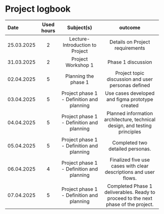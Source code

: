 # Project logbook

| Date  | Used hours | Subject(s) |  outcome |
| :---  |     :---:      |     :---:      |     :---:      |
| 25.03.2025 | 2 | Lecture- Introduction to Project  | Details on Project requirements |
| 31.03.2025 | 2 | Project Workshop 1  | Phase 1 discussion  |
| 02.04.2025 | 5 | Planning the phase 1  | Project topic discussion and user personas defined |
| 03.04.2025 | 5 | Project phase 1 - Definition and planning  | Use cases developed and figma prototype created  |
| 04.04.2025 | 5 | Project phase 1 - Definition and planning  | Planned information architecture, technical design, and testing principles  |
| 05.04.2025 | 5 | Project phase 1 - Definition and planning  |  Completed two detailed personas.  |
| 06.04.2025 | 4 | Project phase 1 - Definition and planning  |  Finalized five use cases with clear descriptions and user flows.  |
| 07.04.2025 | 5 | Project phase 1 - Definition and planning  |  Completed Phase 1 deliverables. Ready to proceed to the next phase of the project.  |
